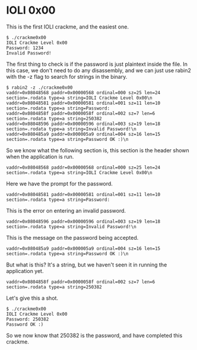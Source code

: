 # IOLI 0x00

This is the first IOLI crackme, and the easiest one.

```text
$ ./crackme0x00
IOLI Crackme Level 0x00
Password: 1234
Invalid Password!
```

The first thing to check is if the password is just plaintext inside the file. In this case, we don't need to do any disassembly, and we can just use rabin2 with the -z flag to search for strings in the binary.

```text
$ rabin2 -z ./crackme0x00
vaddr=0x08048568 paddr=0x00000568 ordinal=000 sz=25 len=24 section=.rodata type=a string=IOLI Crackme Level 0x00\n
vaddr=0x08048581 paddr=0x00000581 ordinal=001 sz=11 len=10 section=.rodata type=a string=Password:
vaddr=0x0804858f paddr=0x0000058f ordinal=002 sz=7 len=6 section=.rodata type=a string=250382
vaddr=0x08048596 paddr=0x00000596 ordinal=003 sz=19 len=18 section=.rodata type=a string=Invalid Password!\n
vaddr=0x080485a9 paddr=0x000005a9 ordinal=004 sz=16 len=15 section=.rodata type=a string=Password OK :)\n
```

So we know what the following section is, this section is the header shown when the application is run.

```text
vaddr=0x08048568 paddr=0x00000568 ordinal=000 sz=25 len=24 section=.rodata type=a string=IOLI Crackme Level 0x00\n
```

Here we have the prompt for the password.

```text
vaddr=0x08048581 paddr=0x00000581 ordinal=001 sz=11 len=10 section=.rodata type=a string=Password:
```

This is the error on entering an invalid password.

```text
vaddr=0x08048596 paddr=0x00000596 ordinal=003 sz=19 len=18 section=.rodata type=a string=Invalid Password!\n
```

This is the message on the password being accepted.

```text
vaddr=0x080485a9 paddr=0x000005a9 ordinal=004 sz=16 len=15 section=.rodata type=a string=Password OK :)\n
```

But what is this? It's a string, but we haven't seen it in running the application yet.

```text
vaddr=0x0804858f paddr=0x0000058f ordinal=002 sz=7 len=6 section=.rodata type=a string=250382
```

Let's give this a shot.

```text
$ ./crackme0x00
IOLI Crackme Level 0x00
Password: 250382
Password OK :)
```

So we now know that 250382 is the password, and have completed this crackme.

